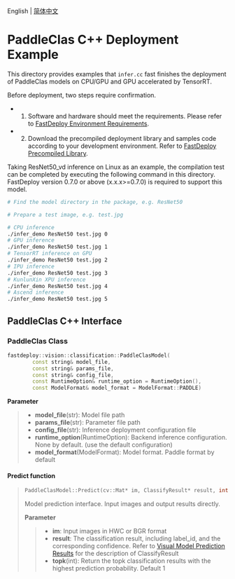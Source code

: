 English | [简体中文](README_CN.md)
# PaddleClas C++ Deployment Example

This directory provides examples that `infer.cc` fast finishes the deployment of PaddleClas models on CPU/GPU and GPU accelerated by TensorRT.

Before deployment, two steps require confirmation.

- 1. Software and hardware should meet the requirements. Please refer to [FastDeploy Environment Requirements](../../../../../docs/en/build_and_install/download_prebuilt_libraries.md).  
- 2. Download the precompiled deployment library and samples code according to your development environment. Refer to [FastDeploy Precompiled Library](../../../../../docs/en/build_and_install/download_prebuilt_libraries.md).

Taking ResNet50_vd inference on Linux as an example, the compilation test can be completed by executing the following command in this directory. FastDeploy version 0.7.0 or above (x.x.x>=0.7.0)  is required to support this model.

```bash
# Find the model directory in the package, e.g. ResNet50

# Prepare a test image, e.g. test.jpg

# CPU inference
./infer_demo ResNet50 test.jpg 0
# GPU inference
./infer_demo ResNet50 test.jpg 1
# TensorRT inference on GPU
./infer_demo ResNet50 test.jpg 2
# IPU inference
./infer_demo ResNet50 test.jpg 3
# KunlunXin XPU inference
./infer_demo ResNet50 test.jpg 4
# Ascend inference
./infer_demo ResNet50 test.jpg 5
```

## PaddleClas C++ Interface

### PaddleClas Class

```c++
fastdeploy::vision::classification::PaddleClasModel(
        const string& model_file,
        const string& params_file,
        const string& config_file,
        const RuntimeOption& runtime_option = RuntimeOption(),
        const ModelFormat& model_format = ModelFormat::PADDLE)
```

**Parameter**

> * **model_file**(str): Model file path
> * **params_file**(str): Parameter file path
> * **config_file**(str): Inference deployment configuration file
> * **runtime_option**(RuntimeOption): Backend inference configuration. None by default. (use the default configuration)
> * **model_format**(ModelFormat): Model format. Paddle format by default

#### Predict function

> ```c++
> PaddleClasModel::Predict(cv::Mat* im, ClassifyResult* result, int topk = 1)
> ```
>
> Model prediction interface. Input images and output results directly.
>
> **Parameter**
>
> > * **im**: Input images in HWC or BGR format
> > * **result**: The classification result, including label_id, and the corresponding confidence. Refer to [Visual Model Prediction Results](https://github.com/PaddlePaddle/FastDeploy/blob/develop/docs/api/vision_results/classification_result.md) for the description of ClassifyResult
> > * **topk**(int): Return the topk classification results with the highest prediction probability. Default 1
